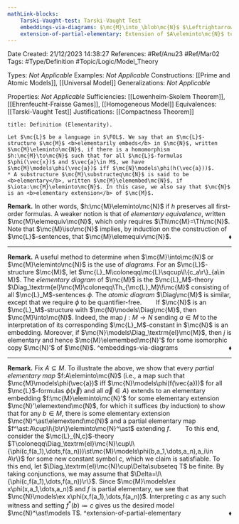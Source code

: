 ```yaml
---
mathLink-blocks:
    Tarski-Vaught-test: Tarski-Vaught Test
    embeddings-via-diagrams: $\mc{M}\into_\blob\mc{N}$ $\Leftrightarrow$ $\mc{N}\models\Diag_\blob\!\mc{M}$
    extension-of-partial-elementary: Extension of $A\eleminto\mc{N}$ to $\mc{M}\eleminto\mc{N}'\elemextend\mc{N}$
---
```


<div class="topSpace"></div>

Date Created: 21/12/2023 14:38:27
References: #Ref/Anu23 #Ref/Mar02
Tags: #Type/Definition #Topic/Logic/Model_Theory

Types: <i>Not Applicable</i>
Examples: <i>Not Applicable</i>
Constructions: [[Prime and Atomic Models]], [[Universal Model]]
Generalizations: <i>Not Applicable</i>

Properties: <i>Not Applicable</i>
Sufficiencies: [[Lowenheim-Skolem Theorem]], [[Ehrenfeucht-Fraisse Games]], [[Homogeneous Model]]
Equivalences: [[Tarski-Vaught Test]]
Justifications: [[Compactness Theorem]]

``` ad-Definition
title: Definition (Elementarity).

Let $\mc{L}$ be a language in $\FOL$. We say that an $\mc{L}$-structure $\mc{M}$ <b>elementarily embeds</b> in $\mc{N}$, written $\mc{M}\eleminto\mc{N}$, if there is a homomorphism $h:\mc{M}\to\mc{N}$ such that for all $\mc{L}$-formulas $\phi(\vec{x})$ and $\vec{a}\in M$, we have $\mc{M}\models\phi(\vec{a})$ iff $\mc{N}\models\phi(h(\vec{a}))$.
* A substructure $\mc{M}\substructeq\mc{N}$ is said to be <b>elementary</b>, written $\mc{M}\elemembed\mc{N}$, if $\iota:\mc{M}\eleminto\mc{N}$. In this case, we also say that $\mc{N}$ is an <b>elementary extension</b> of $\mc{M}$.

```

<b>Remark.</b> In other words, $h:\mc{M}\eleminto\mc{N}$ if $h$ preserves all first-order formulas. A weaker notion is that of <i>elementary equivalence</i>, written $\mc{M}\elemequiv\mc{N}$, which only requires $\Th\mc{M}=\Th\mc{N}$. Note that $\mc{M}\iso\mc{N}$ implies, by induction on the construction of $\mc{L}$-sentences, that $\mc{M}\elemequiv\mc{N}$.<span style="float:right;">$\blacklozenge$</span>

---

<b>Remark.</b> A useful method to determine when $\mc{M}\into\mc{N}$ or $\mc{M}\eleminto\mc{N}$ is the use of <i>diagrams</i>. For an $\mc{L}$-structure $\mc{M}$, let $\mc{L}_M\coloneqq\mc{L}\sqcup\l\{c_a\r\}_{a\in M}$.  The <i>elementary diagram</i> of $\mc{M}$ is the $\mc{L}_M$-theory $\Diag_\textrm{el}\mc{M}\coloneqq\Th_{\mc{L}_M}\!\mc{M}$ consisting of all $\mc{L}_M$-sentences $\phi$. The <i>atomic diagram</i> $\Diag\mc{M}$ is similar, except that we require $\phi$ to be quantifier-free.
&emsp;&emsp;If $\mc{N}$ is an $\mc{L}_M$-structure with $\mc{N}\models\Diag\mc{M}$, then $\mc{M}\into\mc{N}$. Indeed, the map $j:M\to N$ sending $a\in M$ to the interpretation of its corresponding $\mc{L}_M$-constant in $\mc{N}$ is an embedding. Moreover, if $\mc{N}\models\Diag_\textrm{el}\mc{M}$, then $j$ is elementary and hence $\mc{M}\elemembed\mc{N}'$ for some isomorphic copy $\mc{N}'$ of $\mc{N}$.<span style="float:right;">$\blacklozenge$</span> ^embeddings-via-diagrams

---

<b>Remark.</b> Fix $A\subseteq M$. To illustrate the above, we show that every <i>partial elementary map</i> $f:A\eleminto\mc{N}$ (i.e., a map such that $\mc{M}\models\phi(\vec{a})$ iff $\mc{N}\models\phi(f(\vec{a}))$ for all $\mc{L}$-formulas $\phi(\vec{x})$ and all $\vec{a}\in A$) extends to an elementary embedding $f:\mc{M}\eleminto\mc{N}'$ for some elementary extension $\mc{N}'\elemextend\mc{N}$, for which  it suffices (by induction) to show that for any $b\in M$, there is some elementary extension $\mc{N}^\ast\elemextend\mc{N}$ and a partial elementary map $f^\ast:A\cup\l\{b\r\}\eleminto\mc{N}^\ast$ extending $f$.
&emsp;&emsp;To this end, consider the $\mc{L}_{N,c}$-theory $T\coloneqq\Diag_\textrm{el}\mc{N}\cup\l\{\phi(c,f(a_1),\dots,f(a_n)))\st\mc{M}\models\phi(b,a_1,\dots,a_n),a_i\in A\r\}$ for some new constant symbol $c$, which we claim is satisfiable. To this end, let $\Diag_\textrm{el}\mc{N}\cup\Delta\subseteq T$ be finite. By taking conjunctions, we may assume that $\Delta=\l\{\phi(c,f(a_1),\dots,f(a_n))\r\}$. Since $\mc{M}\models\ex x\phi(x,a_1,\dots,a_n)$ and $f$ is partial elementary, we see that $\mc{N}\models\ex x\phi(x,f(a_1),\dots,f(a_n))$. Interpreting $c$ as any such witness and setting $f^\ast(b)\coloneqq c$ gives us the desired model $\mc{N}^\ast\models T$.<span style="float:right;">$\blacklozenge$</span> ^extension-of-partial-elementary
